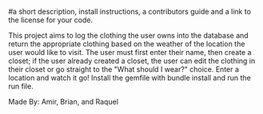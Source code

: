#a short description, install instructions, a contributors guide and a link to the license for your code.

This project aims to log the clothing the user owns into the database and return the appropriate clothing based on the weather of the location the user would like to visit.
The user must first enter their name, then create a closet; if the user already created a closet, the user can edit the clothing in their closet or go straight to the "What should I wear?" choice.
Enter a location and watch it go!
Install the gemfile with bundle install and run the run file.

Made By: Amir, Brian, and Raquel
